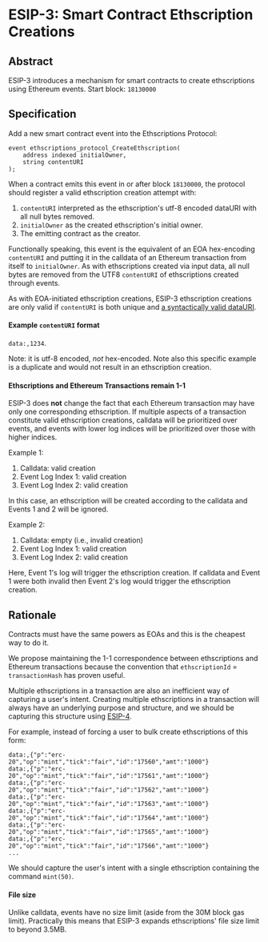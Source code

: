 # ESIP-3: Smart Contract Ethscription Creations

## Abstract

ESIP-3 introduces a mechanism for smart contracts to create ethscriptions using Ethereum events. Start block: `18130000`

## Specification

Add a new smart contract event into the Ethscriptions Protocol:

```solidity
event ethscriptions_protocol_CreateEthscription(
    address indexed initialOwner,
    string contentURI
);
```

When a contract emits this event in or after block `18130000`, the protocol should register a valid ethscription creation attempt with:

1. `contentURI` interpreted as the ethscription's utf-8 encoded dataURI with all null bytes removed.
2. `initialOwner` as the created ethscription's initial owner.
3. The emitting contract as the creator.

Functionally speaking, this event is the equivalent of an EOA hex-encoding `contentURI` and putting it in the calldata of an Ethereum transaction from itself to `initialOwner`. As with ethscriptions created via input data, all null bytes are removed from the UTF8 `contentURI` of ethscriptions created through events.

As with EOA-initiated ethscription creations, ESIP-3 ethscription creations are only valid if `contentURI` is both unique and [a syntactically valid dataURI](https://docs.ethscriptions.com/overview/how-ethscriptions-work#how-to-validate-a-datauri).

#### Example `contentURI` format

`data:,1234`.

Note: it is utf-8 encoded, _not_ hex-encoded. Note also this specific example is a duplicate and would not result in an ethscription creation.

#### Ethscriptions and Ethereum Transactions remain 1-1

ESIP-3 does **not** change the fact that each Ethereum transaction may have only one corresponding ethscription. If multiple aspects of a transaction constitute valid ethscription creations, calldata will be prioritized over events, and events with lower log indices will be prioritized over those with higher indices.

Example 1:

1. Calldata: valid creation
2. Event Log Index 1: valid creation
3. Event Log Index 2: valid creation

In this case, an ethscription will be created according to the calldata and Events 1 and 2 will be ignored.

Example 2:

1. Calldata: empty (i.e., invalid creation)
2. Event Log Index 1: valid creation
3. Event Log Index 2: valid creation

Here, Event 1's log will trigger the ethscription creation. If calldata and Event 1 were both invalid then Event 2's log would trigger the ethscription creation.

## Rationale

Contracts must have the same powers as EOAs and this is the cheapest way to do it.

We propose maintaining the 1-1 correspondence between ethscriptions and Ethereum transactions because the convention that `ethscriptionId` = `transactionHash` has proven useful.

Multiple ethscriptions in a transaction are also an inefficient way of capturing a user's intent. Creating multiple ethscriptions in a transaction will always have an underlying purpose and structure, and we should be capturing this structure using [ESIP-4](https://docs.ethscriptions.com/esips/esip-4-the-ethscriptions-virtual-machine).

For example, instead of forcing a user to bulk create ethscriptions of this form:

```
data:,{"p":"erc-20","op":"mint","tick":"fair","id":"17560","amt":"1000"}
data:,{"p":"erc-20","op":"mint","tick":"fair","id":"17561","amt":"1000"}
data:,{"p":"erc-20","op":"mint","tick":"fair","id":"17562","amt":"1000"}
data:,{"p":"erc-20","op":"mint","tick":"fair","id":"17563","amt":"1000"}
data:,{"p":"erc-20","op":"mint","tick":"fair","id":"17564","amt":"1000"}
data:,{"p":"erc-20","op":"mint","tick":"fair","id":"17565","amt":"1000"}
data:,{"p":"erc-20","op":"mint","tick":"fair","id":"17566","amt":"1000"}
...
```

We should capture the user's intent with a single ethscription containing the command `mint(50)`.

#### File size

Unlike calldata, events have no size limit (aside from the 30M block gas limit). Practically this means that ESIP-3 expands ethscriptions' file size limit to beyond 3.5MB.

















